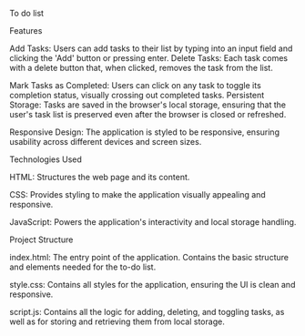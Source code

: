 To do list



Features

Add Tasks: Users can add tasks to their list by typing into an input field and clicking the 'Add' button or pressing enter.
Delete Tasks: Each task comes with a delete button that, when clicked, removes the task from the list.

Mark Tasks as Completed: Users can click on any task to toggle its completion status, visually crossing out completed tasks.
Persistent Storage: Tasks are saved in the browser's local storage, ensuring that the user's task list is preserved even after the browser is closed or refreshed.

Responsive Design: The application is styled to be responsive, ensuring usability across different devices and screen sizes.



Technologies Used

HTML: Structures the web page and its content.

CSS: Provides styling to make the application visually appealing and responsive.

JavaScript: Powers the application's interactivity and local storage handling.



Project Structure

index.html: The entry point of the application. Contains the basic structure and elements needed for the to-do list.

style.css: Contains all styles for the application, ensuring the UI is clean and responsive.

script.js: Contains all the logic for adding, deleting, and toggling tasks, as well as for storing and retrieving them from local storage.
